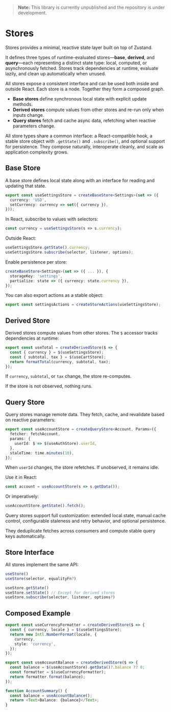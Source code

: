> **Note:** This library is currently unpublished and the repository is under development.

# Stores

Stores provides a minimal, reactive state layer built on top of Zustand.

It defines three types of runtime-evaluated stores—**base**, **derived**, and **query**—each representing a distinct state type: local, computed, or asynchronously fetched. Stores track dependencies at runtime, evaluate lazily, and clean up automatically when unused.

All stores expose a consistent interface and can be used both inside and outside React. Each store is a node. Together they form a composed graph.

- **Base stores** define synchronous local state with explicit update methods.
- **Derived stores** compute values from other stores and re-run only when inputs change.
- **Query stores** fetch and cache async data, refetching when reactive parameters change.

All store types share a common interface: a React-compatible hook, a
stable store object with `.getState()` and `.subscribe()`, and optional
support for persistence. They compose naturally, interoperate cleanly,
and scale as application complexity grows.

## Base Store

A base store defines local state along with an interface for reading and
updating that state.

```ts
export const useSettingsStore = createBaseStore<Settings>(set => ({
  currency: 'USD',
  setCurrency: currency => set({ currency }),
}));
```

In React, subscribe to values with selectors:

```ts
const currency = useSettingsStore(s => s.currency);
```

Outside React:

```ts
useSettingsStore.getState().currency;
useSettingsStore.subscribe(selector, listener, options);
```

Enable persistence per store:

```ts
createBaseStore<Settings>(set => ({ ... }), {
  storageKey: 'settings',
  partialize: state => ({ currency: state.currency }),
});
```

You can also export actions as a stable object:

```ts
export const settingsActions = createStoreActions(useSettingsStore);
```

## Derived Store

Derived stores compute values from other stores. The `$` accessor tracks
dependencies at runtime:

```ts
export const useTotal = createDerivedStore($ => {
  const { currency } = $(useSettingsStore);
  const { subtotal, tax } = $(useCartStore);
  return formatTotal(currency, subtotal, tax);
});
```

If `currency`, `subtotal`, or `tax` change, the store re-computes.

If the store is not observed, nothing runs.

## Query Store

Query stores manage remote data. They fetch, cache, and revalidate based
on reactive parameters:

```ts
export const useAccountStore = createQueryStore<Account, Params>({
  fetcher: fetchAccount,
  params: {
    userId: $ => $(useAuthStore).userId,
  },
  staleTime: time.minutes(10),
});
```

When `userId` changes, the store refetches. If unobserved, it remains
idle.

Use it in React:

```ts
const account = useAccountStore(s => s.getData());
```

Or imperatively:

```ts
useAccountStore.getState().fetch();
```

Query stores support full customization: extended local state, manual cache control, configurable staleness and retry behavior, and optional persistence.

They deduplicate fetches across consumers and compute stable query keys automatically.

## Store Interface

All stores implement the same API:

```ts
useStore()
useStore(selector, equalityFn?)

useStore.getState()
useStore.setState() // Except for derived stores
useStore.subscribe(selector, listener, options?)
```

## Composed Example

```ts
export const useCurrencyFormatter = createDerivedStore($ => {
  const { currency, locale } = $(useSettingsStore);
  return new Intl.NumberFormat(locale, {
    currency,
    style: 'currency',
  });
});
```

```ts
export const useAccountBalance = createDerivedStore($ => {
  const balance = $(useAccountStore).getData()?.balance ?? 0;
  const formatter = $(useCurrencyFormatter);
  return formatter.format(balance);
});
```

```ts
function AccountSummary() {
  const balance = useAccountBalance();
  return <Text>Balance: {balance}</Text>;
}
```

